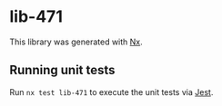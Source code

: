# lib-471

This library was generated with [Nx](https://nx.dev).

## Running unit tests

Run `nx test lib-471` to execute the unit tests via [Jest](https://jestjs.io).
